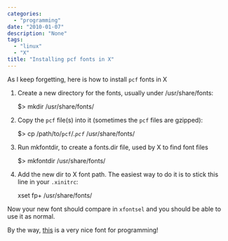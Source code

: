 ```yaml
---
categories:
  - "programming"
date: "2010-01-07"
description: "None"
tags:
  - "linux"
  - "X"
title: "Installing pcf fonts in X"
---
```


As I keep forgetting, here is how to install `pcf` fonts in X 

  1. Create a new directory for the fonts, usually under /usr/share/fonts:

        $> mkdir /usr/share/fonts/

  2. Copy the `pcf` file(s) into it (sometimes the `pcf` files are gzipped):

        $> cp /path/to/`pcf`/*.`pcf`* /usr/share/fonts/

  3. Run mkfontdir, to create a fonts.dir file, used by X to find font files

        $> mkfontdir /usr/share/fonts/

  4. Add the new dir to X font path. The easiest way to do it is to stick this
     line in your `.xinitrc`:

        xset fp+ /usr/share/fonts/

Now your new font should compare in `xfontsel` and you should be able to use it as normal.

By the way, [this][1] is a very nice font for programming!

   [1]: http://www.proggyfonts.com/
